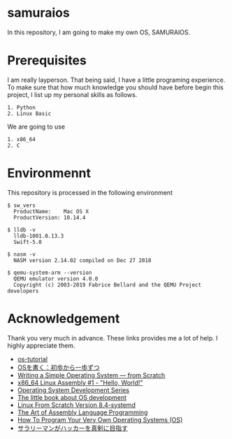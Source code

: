 # samuraios

In this repository, I am going to make my own OS, SAMURAIOS.

# Prerequisites

I am really layperson. That being said, I have a little programing experience.
To make sure that how much knowledge you should have before begin this project, I list up my personal skills as follows.

    1. Python
    2. Linux Basic

We are going to use

    1. x86_64
    2. C

# Environmennt

This repository is processed in the following environment

    $ sw_vers
      ProductName:    Mac OS X
      ProductVersion: 10.14.4
      
    $ lldb -v
      lldb-1001.0.13.3
      Swift-5.0
      
    $ nasm -v
      NASM version 2.14.02 compiled on Dec 27 2018
      
    $ qemu-system-arm --version
      QEMU emulator version 4.0.0
      Copyright (c) 2003-2019 Fabrice Bellard and the QEMU Project developers






# Acknowledgement

Thank you very much in advance. These links provides me a lot of help. I highly appreciate them.


- [os-tutorial](https://github.com/cfenollosa/os-tutorial)
- [OSを書く：初歩から一歩ずつ](https://postd.cc/writing-an-os-baby-steps/)
- [Writing a Simple Operating System — from Scratch](http://www.cs.bham.ac.uk/~exr/lectures/opsys/10_11/lectures/os-dev.pdf)
- [x86_64 Linux Assembly #1 - "Hello, World!"](https://youtu.be/VQAKkuLL31g)
- [Operating System Development Series](http://www.brokenthorn.com/Resources/OSDevIndex.html)
- [The little book about OS development](https://littleosbook.github.io)
- [Linux From Scratch Version 8.4-systemd](https://jaist.dl.osdn.jp/lfsbookja/70695/lfssysdja-8.4.pdf)
- [The Art of Assembly Language Programming](http://flint.cs.yale.edu/cs422/doc/art-of-asm/pdf/)
- [How To Program Your Very Own Operating Systems (OS)](https://www.whoishostingthis.com/resources/os-development/)
- [サラリーマンがハッカーを真剣に目指す](http://bttb.s1.valueserver.jp/wordpress/)



